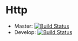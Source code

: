 # Http

* Master: [![Build Status](https://secure.travis-ci.org/atomphp/http.png?branch=master)](http://travis-ci.org/atomphp/http)
* Develop: [![Build Status](https://secure.travis-ci.org/atomphp/http.png?branch=develop)](http://travis-ci.org/atomphp/http)
